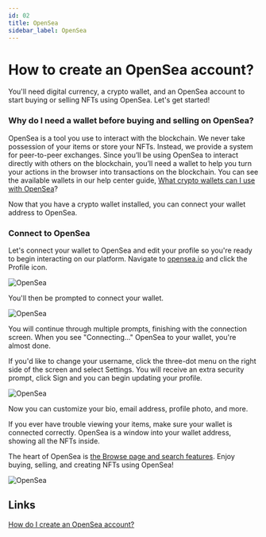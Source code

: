 ```yaml
---
id: 02
title: OpenSea
sidebar_label: OpenSea
---
```


# How to create an OpenSea account?

You'll need digital currency, a crypto wallet, and an OpenSea account to start buying or selling NFTs using OpenSea. Let's get started!

### Why do I need a wallet before buying and selling on OpenSea?

OpenSea is a tool you use to interact with the blockchain. We never take possession of your items or store your NFTs. Instead, we provide a system for peer-to-peer exchanges. Since you’ll be using OpenSea to interact directly with others on the blockchain, you’ll need a wallet to help you turn your actions in the browser into transactions on the blockchain. You can see the available wallets in our help center guide, [What crypto wallets can I use with OpenSea](https://support.opensea.io/hc/en-us/articles/1500007978402)?

Now that you have a crypto wallet installed, you can connect your wallet address to OpenSea.

### Connect to OpenSea

Let's connect your wallet to OpenSea and edit your profile so you're ready to begin interacting on our platform. Navigate to [opensea.io](https://opensea.io) and click the Profile icon.

![OpenSea](https://support.opensea.io/hc/article_attachments/15507699848595)

You'll then be prompted to connect your wallet.

![OpenSea](https://support.opensea.io/hc/article_attachments/15507747284243)

You will continue through multiple prompts, finishing with the connection screen. When you see "Connecting..." OpenSea to your wallet, you're almost done.

If you'd like to change your username, click the three-dot menu on the right side of the screen and select Settings. You will receive an extra security prompt, click Sign and you can begin updating your profile.

![OpenSea](https://support.opensea.io/hc/article_attachments/15507954654867)

Now you can customize your bio, email address, profile photo, and more.

If you ever have trouble viewing your items, make sure your wallet is connected correctly. OpenSea is a window into your wallet address, showing all the NFTs inside.

The heart of OpenSea is [the Browse page and search features](https://support.opensea.io/hc/en-us/articles/1500003245962). Enjoy buying, selling, and creating NFTs using OpenSea!

![OpenSea](https://support.opensea.io/hc/article_attachments/13197147010707)

## Links

[How do I create an OpenSea account?](https://support.opensea.io/hc/en-us/articles/360061676254-How-do-I-create-an-OpenSea-account-)

